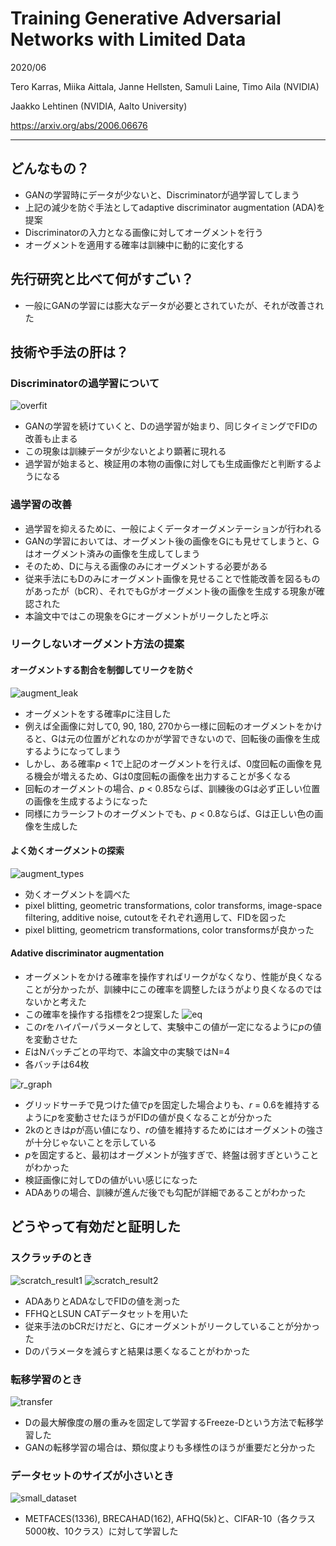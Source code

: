 Training Generative Adversarial Networks with Limited Data
===

2020/06

Tero Karras, Miika Aittala, Janne Hellsten, Samuli Laine, Timo Aila (NVIDIA)

Jaakko Lehtinen (NVIDIA, Aalto University)

https://arxiv.org/abs/2006.06676

---

## どんなもの？
- GANの学習時にデータが少ないと、Discriminatorが過学習してしまう
- 上記の減少を防ぐ手法としてadaptive discriminator augmentation (ADA)を提案
- Discriminatorの入力となる画像に対してオーグメントを行う
- オーグメントを適用する確率は訓練中に動的に変化する

## 先行研究と比べて何がすごい？
- 一般にGANの学習には膨大なデータが必要とされていたが、それが改善された

## 技術や手法の肝は？
### Discriminatorの過学習について
![overfit](overfit.png)

- GANの学習を続けていくと、Dの過学習が始まり、同じタイミングでFIDの改善も止まる
- この現象は訓練データが少ないとより顕著に現れる
- 過学習が始まると、検証用の本物の画像に対しても生成画像だと判断するようになる

### 過学習の改善
- 過学習を抑えるために、一般によくデータオーグメンテーションが行われる
- GANの学習においては、オーグメント後の画像をGにも見せてしまうと、Gはオーグメント済みの画像を生成してしまう
- そのため、Dに与える画像のみにオーグメントする必要がある
- 従来手法にもDのみにオーグメント画像を見せることで性能改善を図るものがあったが（bCR）、それでもGがオーグメント後の画像を生成する現象が確認された
- 本論文中ではこの現象をGにオーグメントがリークしたと呼ぶ

### リークしないオーグメント方法の提案
#### オーグメントする割合を制御してリークを防ぐ
![augment_leak](augment_leak.png)
- オーグメントをする確率*p*に注目した
- 例えば全画像に対して0, 90, 180, 270から一様に回転のオーグメントをかけると、Gは元の位置がどれなのかが学習できないので、回転後の画像を生成するようになってしまう
- しかし、ある確率*p* < 1で上記のオーグメントを行えば、0度回転の画像を見る機会が増えるため、Gは0度回転の画像を出力することが多くなる
- 回転のオーグメントの場合、*p* < 0.85ならば、訓練後のGは必ず正しい位置の画像を生成するようになった
- 同様にカラーシフトのオーグメントでも、*p* < 0.8ならば、Gは正しい色の画像を生成した

#### よく効くオーグメントの探索
![augment_types](augment_types.png)
- 効くオーグメントを調べた
- pixel blitting, geometric transformations, color transforms, image-space filtering, additive noise, cutoutをそれぞれ適用して、FIDを図った
- pixel blitting, geometricm transformations, color transformsが良かった

#### Adative discriminator augmentation
- オーグメントをかける確率を操作すればリークがなくなり、性能が良くなることが分かったが、訓練中にこの確率を調整したほうがより良くなるのではないかと考えた
- この確率を操作する指標を2つ提案した
![eq](eq.png)
- この*r*をハイパーパラメータとして、実験中この値が一定になるように*p*の値を変動させた
- *E*はNバッチごとの平均で、本論文中の実験ではN=4
- 各バッチは64枚

![r_graph](r_graph.png)
- グリッドサーチで見つけた値で*p*を固定した場合よりも、*r* = 0.6を維持するように*p*を変動させたほうがFIDの値が良くなることが分かった
- 2kのときは*p*が高い値になり、*r*の値を維持するためにはオーグメントの強さが十分じゃないことを示している
- *p*を固定すると、最初はオーグメントが強すぎで、終盤は弱すぎということがわかった
- 検証画像に対してDの値がいい感じになった
- ADAありの場合、訓練が進んだ後でも勾配が詳細であることがわかった

## どうやって有効だと証明した
### スクラッチのとき
![scratch_result1](scratch1.png)
![scratch_result2](scratch2.png)
- ADAありとADAなしでFIDの値を測った
- FFHQとLSUN CATデータセットを用いた
- 従来手法のbCRだけだと、Gにオーグメントがリークしていることが分かった
- Dのパラメータを減らすと結果は悪くなることがわかった

### 転移学習のとき
![transfer](transfer.png)
- Dの最大解像度の層の重みを固定して学習するFreeze-Dという方法で転移学習した
- GANの転移学習の場合は、類似度よりも多様性のほうが重要だと分かった

### データセットのサイズが小さいとき
![small_dataset](small_dataset.png)
- METFACES(1336), BRECAHAD(162), AFHQ(5k)と、CIFAR-10（各クラス5000枚、10クラス）に対して学習した
